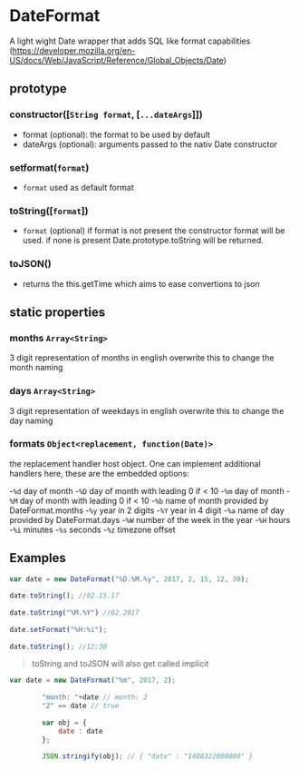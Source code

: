# DateFormat

A light wight Date wrapper that adds SQL like format capabilities
(https://developer.mozilla.org/en-US/docs/Web/JavaScript/Reference/Global_Objects/Date)

## prototype

### constructor([`String format`, [`...dateArgs`]])

- format (optional): the format to be used by default
- dateArgs (optional): arguments passed to the nativ Date constructor

### setformat(`format`)
  
- `format` used as default format
		
### toString([`format`])
- `format` (optional)
   if format is not present the constructor format will be used.
   if none is present Date.prototype.toString will be returned.
   
### toJSON()
- returns the this.getTime which aims to ease convertions to json
		
## static properties
### months `Array<String>`
  3 digit representation of months in english 
  overwrite this to change the month naming
		
### days `Array<String>`
  3 digit representation of weekdays in english
  overwrite this to change the day naming

### formats `Object<replacement, function(Date)>`
the replacement handler host object. One can implement additional handlers here, these are the embedded options:
		
-`%d` day of month
-`%D` day of month with leading 0 if < 10
-`%m` day of month
-`%M` day of month with leading 0 if < 10
-`%b` name of month provided by DateFormat.months
-`%y` year in 2 digits
-`%Y` year in 4 digit 
-`%a` name of day provided by DateFormat.days
-`%W` number of the week in the year
-`%H` hours
-`%i` minutes
-`%s` seconds
-`%z` timezone offset
		
## Examples

```javascript
var date = new DateFormat("%D.%M.%y", 2017, 2, 15, 12, 30);
		
date.toString(); //02.15.17
		
date.toString("%M.%Y") //02.2017
		
date.setFormat("%H:%i");
		
date.toString(); //12:30
```

> toString and toJSON will also get called implicit

```javascript
var date = new DateFormat("%m", 2017, 2);
		
		"month: "+date // month: 2
		"2" == date // true
		
		var obj = {
			date : date
		};
		
		JSON.stringify(obj); // { "date" : "1488322800000" }
```
